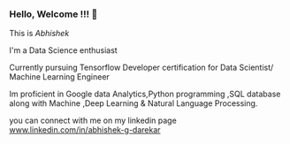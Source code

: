 ### Hello, Welcome !!! 👋

This is *Abhishek*

I'm a Data Science enthusiast 

Currently pursuing Tensorflow Developer certification for 
Data Scientist/ Machine Learning Engineer 

Im proficient in Google data Analytics,Python programming ,SQL database along with Machine ,Deep Learning & Natural Language Processing.

you can connect with me on my linkedin page
 www.linkedin.com/in/abhishek-g-darekar
<!--
**AbhishekDarekar/AbhishekDarekar** is a ✨ _special_ ✨ repository because its `README.md` (this file) appears on your GitHub profile.

Here are some ideas to get you started:

- 🔭 I’m currently working on ...
- 🌱 I’m currently learning ...
- 👯 I’m looking to collaborate on ...
- 🤔 I’m looking for help with ...
- 💬 Ask me about ...
- 📫 How to reach me: ...
- 😄 Pronouns: ...
- ⚡ Fun fact: ...
-->
